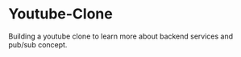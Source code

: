# Youtube-Clone
Building  a youtube clone to learn more about backend services and pub/sub concept.
